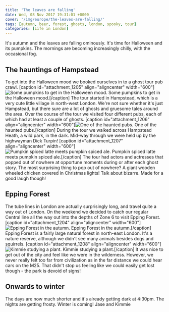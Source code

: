 ```yaml
---
title: 'The leaves are falling'
date: Wed, 08 Nov 2017 19:31:01 +0000
cover: '/img/europe/the-leaves-are-falling/'
tags: [autumn, beer, forest, ghosts, london, spooky, tour]
categories: [Life in London]
---
```


It's autumn and the leaves are falling ominously. It's time for Halloween and its pumpkins. The mornings are becoming increasingly chilly, with the occasional fog.

The hauntings of Hampstead
--------------------------

To get into the Halloween mood we booked ourselves in to a ghost tour pub crawl. \[caption id="attachment_1205" align="aligncenter" width="600"\]![Some pumpkins to get in the Halloween mood.](http://coupleofkiwis.com/wp-content/uploads/2017/11/autumn_pumpkins-600x338.jpg) Some pumpkins to get in the Halloween mood.\[/caption\] The tour started in Hampstead, which is a very cute little village in north-west London. We're not sure whether it's just Hampstead, but there sure are a lot of ghosts and gruesome tales around the area. Over the course of the tour we visited four different pubs, each of which had at least a couple of ghosts. \[caption id="attachment_1206" align="aligncenter" width="600"\]![One of the haunted pubs.](http://coupleofkiwis.com/wp-content/uploads/2017/11/autumn_pub-600x338.jpg) One of the haunted pubs.\[/caption\] During the tour we walked across Hampstead Heath, a wild park, in the dark. Mid-way through we were held up by the highwayman Dick Turpin! \[caption id="attachment_1207" align="aligncenter" width="600"\]![Pumpkin spiced latte meets pumpkin spiced ale.](http://coupleofkiwis.com/wp-content/uploads/2017/11/autumn_ale-600x338.jpg) Pumpkin spiced latte meets pumpkin spiced ale.\[/caption\] The tour had actors and actresses that popped out of nowhere at opportune moments during or after each ghost story. The most surprising thing to pop out of nowhere? A giant wooden wheeled chicken covered in Christmas lights! Talk about bizarre. Made for a good laugh though!

Epping Forest
-------------

The tube lines in London are actually surprisingly long, and travel quite a way out of London. On the weekend we decided to catch our regular Central line all the way out into the depths of Zone 6 to visit Epping Forest. \[caption id="attachment_1204" align="aligncenter" width="600"\]![Epping Forest in the autumn.](http://coupleofkiwis.com/wp-content/uploads/2017/11/autumn_forest-600x338.jpg) Epping Forest in the autumn.\[/caption\] Epping Forest is a fairly large natural forest in north-east London. It's a nature reserve, although we didn't see many animals besides dogs and squirrels. \[caption id="attachment_1208" align="aligncenter" width="600"\]![Kimmie studying a plant.](http://coupleofkiwis.com/wp-content/uploads/2017/11/autumn_kimmie-600x338.jpg) Kimmie studying a plant.\[/caption\] It was nice to get out of the city and feel like we were in the wilderness. However, we never really felt too far from civilization as in the far distance we could hear cars on the M25. That didn't stop us feeling like we could easily get lost though - the park is devoid of signs!

Onwards to winter
-----------------

The days are now much shorter and it's already getting dark at 4:30pm. The nights are getting frosty. Winter is coming! Jase and Kimmie